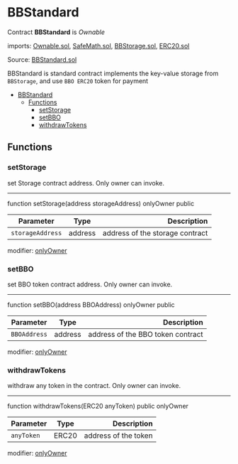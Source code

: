 # BBStandard

Contract **BBStandard** is *Ownable* 

imports: [Ownable.sol](../../src/contracts/zeppelin/ownership/Ownable.sol), [SafeMath.sol](../../src/contracts/zeppelin/math/SafeMath.sol), [BBStorage.sol](../../src/contracts/BBStorage.sol), [ERC20.sol](../../src/contracts/zeppelin/token/ERC20/ERC20.sol)

Source: [BBStandard.sol](../../src/contracts/BBStandard.sol)

BBStandard is standard contract implements the key-value storage from `BBStorage`, and use `BBO ERC20` token for payment

   * [BBStandard](#bbstandard)
      * [Functions](#functions)
         * [setStorage](#setstorage)
         * [setBBO](#setbbo)
         * [withdrawTokens](#withdrawtokens)


## Functions

### setStorage
set Storage contract address. Only owner can invoke.

---
function setStorage(address storageAddress) onlyOwner public

| Parameter     | Type          | Description                 |
| ------------- |:-------------:| ---------------------------:|
| `storageAddress`       | address       | address of the storage contract |

modifier: [onlyOwner](../../src/contracts/zeppelin/ownership/Ownable.sol#L31-L35)


### setBBO
set BBO token contract address. Only owner can invoke.

---
function setBBO(address BBOAddress) onlyOwner public

| Parameter     | Type          | Description                 |
| ------------- |:-------------:| ---------------------------:|
| `BBOAddress`       | address       | address of the BBO token contract |

modifier: [onlyOwner](../../src/contracts/zeppelin/ownership/Ownable.sol#L31-L35)

### withdrawTokens
withdraw any token in the contract. Only owner can invoke.

---
function withdrawTokens(ERC20 anyToken) public onlyOwner

| Parameter     | Type          | Description                 |
| ------------- |:-------------:| ---------------------------:|
| `anyToken`       | ERC20       | address of the token |

modifier: [onlyOwner](../../src/contracts/zeppelin/ownership/Ownable.sol#L31-L35)

